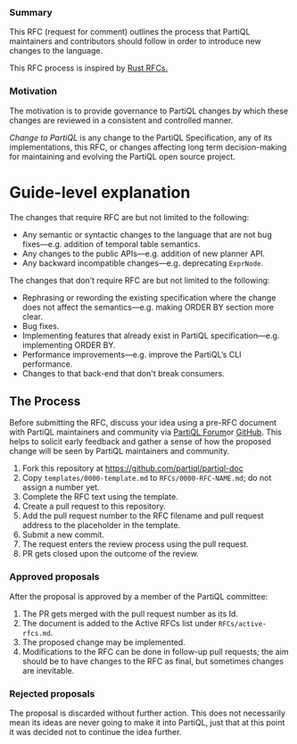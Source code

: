 ### Summary

This RFC (request for comment) outlines the process that PartiQL maintainers and contributors should follow in order to introduce new changes to the language.

This RFC process is inspired by [Rust RFCs.](https://github.com/rust-lang/rfcs)

### Motivation
The motivation is to provide governance to PartiQL changes by which these changes are reviewed in a consistent and controlled manner.

*Change to PartiQL* is any change to the PartiQL Specification, any of its implementations, this RFC, or changes affecting long term decision-making for maintaining and evolving the PartiQL open source project.

# Guide-level explanation
The changes that require RFC are but not limited to the following:

* Any semantic or syntactic changes to the language that are not bug fixes—e.g. addition of temporal table semantics.
* Any changes to the public APIs—e.g. addition of new planner API.
* Any backward incompatible changes—e.g. deprecating `ExprNode`.

The changes that don’t require RFC are but not limited to the following:

* Rephrasing or rewording the existing specification where the change does not affect the semantics—e.g. making ORDER BY section more clear.
* Bug fixes.
* Implementing features that already exist in PartiQL specification—e.g. implementing ORDER BY.
* Performance improvements—e.g. improve the PartiQL’s CLI performance.
* Changes to that back-end that don't break consumers.

## The Process

Before submitting the RFC, discuss your idea using a pre-RFC document with PartiQL maintainers and community via [PartiQL Forum](https://community.partiql.org/faq)or [GitHub](https://github.com/partiql/).  This helps to solicit early feedback and gather a sense of how the proposed change will be seen by PartiQL maintainers and community.

1. Fork this repository at https://github.com/partiql/partiql-doc
2. Copy `templates/0000-template.md` to `RFCs/0000-RFC-NAME.md`; do not assign a number yet.
3. Complete the RFC text using the template.
4. Create a pull request to this repository.
5. Add the pull request number to the RFC filename and pull request address to the placeholder in the template.
6. Submit a new commit.
7. The request enters the review process using the pull request.
8. PR gets closed upon the outcome of the review.

### Approved proposals

After the proposal is approved by a member of the PartiQL committee:

1. The PR gets merged with the pull request number as its Id.
2. The document is added to the Active RFCs list under `RFCs/active-rfcs.md`.
3. The proposed change may be implemented.
4. Modifications to the RFC can be done in follow-up pull requests; the aim should be to have changes to the RFC as final, but sometimes changes are inevitable.

### Rejected proposals

The proposal is discarded without further action. This does not necessarily mean its ideas are never going to make it into PartiQL, just that at this point it was decided not to continue the idea further.
